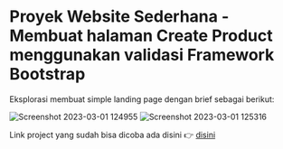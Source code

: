 # Proyek Website Sederhana - Membuat halaman Create Product menggunakan validasi Framework Bootstrap

Eksplorasi membuat simple landing page dengan brief sebagai berikut:

![Screenshot 2023-03-01 124955](https://user-images.githubusercontent.com/105551088/222056110-c1a9af66-04e0-4e6c-847a-00b010ec3f95.jpg)
![Screenshot 2023-03-01 125316](https://user-images.githubusercontent.com/105551088/222056640-ce6dfd7b-ce17-44f5-8713-987f0eb34fe3.jpg)


Link project yang sudah bisa dicoba ada disini 👉 [disini](#)
